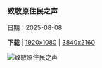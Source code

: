 ### 致敬原住民之声

日期：2025-08-08

**下载**  |  [1920x1080](https://cn.bing.com/th?id=OHR.MaoriRock_ZH-CN5614685493_1920x1080.jpg)  |  [3840x2160](https://cn.bing.com/th?id=OHR.MaoriRock_ZH-CN5614685493_UHD.jpg)

![致敬原住民之声](https://cn.bing.com/th?id=OHR.MaoriRock_ZH-CN5614685493_1920x1080.jpg "陶波湖上的 Ngātoroirangi 矿湾毛利石刻, 新西兰 (© Joppi/Getty Images)")

